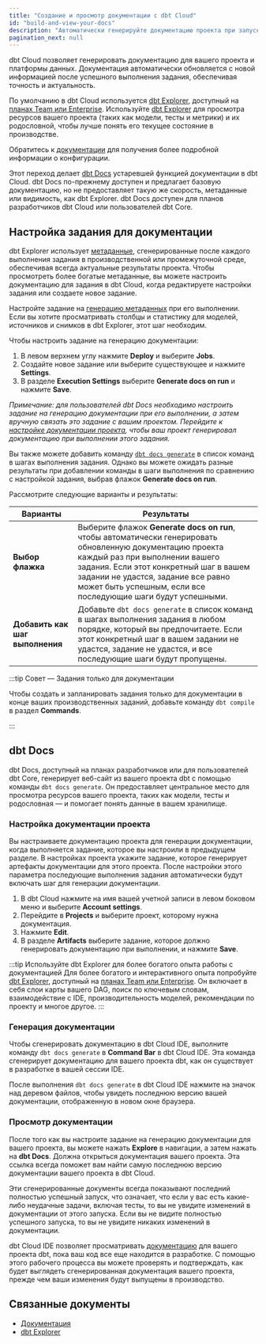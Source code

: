 ```yaml
---
title: "Создание и просмотр документации с dbt Cloud"
id: "build-and-view-your-docs"
description: "Автоматически генерируйте документацию проекта при запуске заданий."
pagination_next: null
---
```


dbt Cloud позволяет генерировать документацию для вашего проекта и платформы данных. Документация автоматически обновляется с новой информацией после успешного выполнения задания, обеспечивая точность и актуальность.

По умолчанию в dbt Cloud используется [dbt Explorer](/docs/collaborate/explore-projects), доступный на [планах Team или Enterprise](https://www.getdbt.com/pricing/). Используйте [dbt Explorer](/docs/collaborate/explore-projects) для просмотра ресурсов вашего проекта (таких как модели, тесты и метрики) и их родословной, чтобы лучше понять его текущее состояние в производстве.

Обратитесь к [документации](/docs/build/documentation) для получения более подробной информации о конфигурации.

Этот переход делает [dbt Docs](#dbt-docs) устаревшей функцией документации в dbt Cloud. dbt Docs по-прежнему доступен и предлагает базовую документацию, но не предоставляет такую же скорость, метаданные или видимость, как dbt Explorer. dbt Docs доступен для планов разработчиков dbt Cloud или пользователей dbt Core.

## Настройка задания для документации

dbt Explorer использует [метаданные](/docs/collaborate/explore-projects#generate-metadata), сгенерированные после каждого выполнения задания в производственной или промежуточной среде, обеспечивая всегда актуальные результаты проекта. Чтобы просмотреть более богатые метаданные, вы можете настроить документацию для задания в dbt Cloud, когда редактируете настройки задания или создаете новое задание.

Настройте задание на [генерацию метаданных](/docs/collaborate/explore-projects#generate-metadata) при его выполнении. Если вы хотите просматривать столбцы и статистику для моделей, источников и снимков в dbt Explorer, этот шаг необходим.

Чтобы настроить задание на генерацию документации:

1. В левом верхнем углу нажмите **Deploy** и выберите **Jobs**.
2. Создайте новое задание или выберите существующее и нажмите **Settings**.
3. В разделе **Execution Settings** выберите **Generate docs on run** и нажмите **Save**.
   <Lightbox src="/img/docs/dbt-cloud/using-dbt-cloud/documentation-job-execution-settings.png" width="100%" title="Настройка задания для генерации документации"/>

*Примечание: для пользователей dbt Docs необходимо настроить задание на генерацию документации при его выполнении, а затем вручную связать это задание с вашим проектом. Перейдите к [настройке документации проекта](#configure-project-documentation), чтобы ваш проект генерировал документацию при выполнении этого задания.*

Вы также можете добавить команду [`dbt docs generate`](/reference/commands/cmd-docs) в список команд в шагах выполнения задания. Однако вы можете ожидать разные результаты при добавлении команды в шаги выполнения по сравнению с настройкой задания, выбрав флажок **Generate docs on run**.

Рассмотрите следующие варианты и результаты:

| Варианты | Результаты |
|--------| ------- |
| **Выбор флажка** | Выберите флажок **Generate docs on run**, чтобы автоматически генерировать обновленную документацию проекта каждый раз при выполнении вашего задания. Если этот конкретный шаг в вашем задании не удастся, задание все равно может быть успешным, если все последующие шаги будут успешными. |
| **Добавить как шаг выполнения** | Добавьте `dbt docs generate` в список команд в шагах выполнения задания в любом порядке, который вы предпочитаете. Если этот конкретный шаг в вашем задании не удастся, задание не удастся, и все последующие шаги будут пропущены. |

:::tip Совет &mdash; Задания только для документации

Чтобы создать и запланировать задания только для документации в конце ваших производственных заданий, добавьте команду `dbt compile` в раздел **Commands**.

:::

## dbt Docs

dbt Docs, доступный на планах разработчиков или для пользователей dbt Core, генерирует веб-сайт из вашего проекта dbt с помощью команды `dbt docs generate`. Он предоставляет центральное место для просмотра ресурсов вашего проекта, таких как модели, тесты и родословная &mdash; и помогает понять данные в вашем хранилище.

### Настройка документации проекта

Вы настраиваете документацию проекта для генерации документации, когда выполняется задание, которое вы настроили в предыдущем разделе. В настройках проекта укажите задание, которое генерирует артефакты документации для этого проекта. После настройки этого параметра последующие выполнения задания автоматически будут включать шаг для генерации документации.

1. В dbt Cloud нажмите на имя вашей учетной записи в левом боковом меню и выберите **Account settings**.
2. Перейдите в **Projects** и выберите проект, которому нужна документация.
3. Нажмите **Edit**.
4. В разделе **Artifacts** выберите задание, которое должно генерировать документацию при выполнении, и нажмите **Save**.
   <Lightbox src="/img/docs/dbt-cloud/using-dbt-cloud/documentation-project-details.png" width="100%" title="Настройка документации проекта"/>

:::tip Используйте dbt Explorer для более богатого опыта работы с документацией
Для более богатого и интерактивного опыта попробуйте [dbt Explorer](/docs/collaborate/explore-projects), доступный на [планах Team или Enterprise](https://www.getdbt.com/pricing/). Он включает в себя слои карты вашего DAG, поиск по ключевым словам, взаимодействие с IDE, производительность моделей, рекомендации по проекту и многое другое.
:::

### Генерация документации

Чтобы сгенерировать документацию в dbt Cloud IDE, выполните команду `dbt docs generate` в **Command Bar** в dbt Cloud IDE. Эта команда сгенерирует документацию для вашего проекта dbt, как он существует в разработке в вашей сессии IDE.

После выполнения `dbt docs generate` в dbt Cloud IDE нажмите на значок над деревом файлов, чтобы увидеть последнюю версию вашей документации, отображенную в новом окне браузера.

### Просмотр документации

После того как вы настроите задание на генерацию документации для вашего проекта, вы можете нажать **Explore** в навигации, а затем нажать на **dbt Docs**. Должна открыться документация вашего проекта. Эта ссылка всегда поможет вам найти самую последнюю версию документации вашего проекта в dbt Cloud.

Эти сгенерированные документы всегда показывают последний полностью успешный запуск, что означает, что если у вас есть какие-либо неудачные задачи, включая тесты, то вы не увидите изменений в документации от этого запуска. Если вы не видите полностью успешного запуска, то вы не увидите никаких изменений в документации.

dbt Cloud IDE позволяет просматривать [документацию](/docs/build/documentation) для вашего проекта dbt, пока ваш код все еще находится в разработке. С помощью этого рабочего процесса вы можете проверять и подтверждать, как будет выглядеть сгенерированная документация вашего проекта, прежде чем ваши изменения будут выпущены в производство.

## Связанные документы
- [Документация](/docs/build/documentation)
- [dbt Explorer](/docs/collaborate/explore-projects)